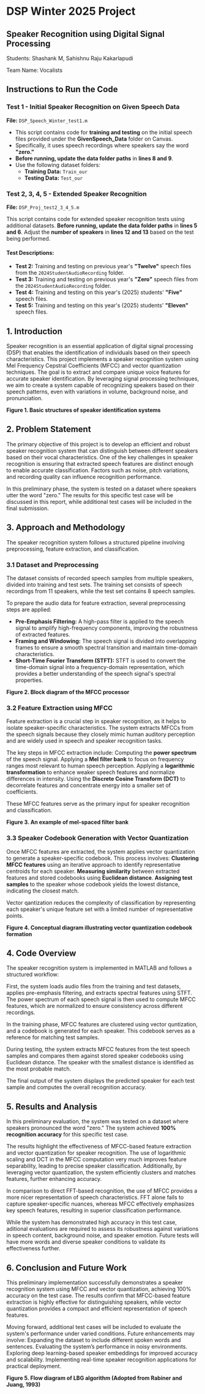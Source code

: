# DSP Winter 2025 Project

## **Speaker Recognition using Digital Signal Processing**
Students: Shashank M, Sahishnu Raju Kakarlapudi

Team Name: Vocalists 

## **Instructions to Run the Code**

### **Test 1 - Initial Speaker Recognition on Given Speech Data**
**File:** `DSP_Speech_Winter_test1.m`

- This script contains code for **training and testing** on the initial speech files provided under the **GivenSpeech_Data** folder on Canvas.
- Specifically, it uses speech recordings where speakers say the word **"zero."**
- **Before running, update the data folder paths** in **lines 8 and 9**.
- Use the following dataset folders:
  - **Training Data:** `Train_our`
  - **Testing Data:** `Test_our`

### **Test 2, 3, 4, 5 - Extended Speaker Recognition**
**File:** `DSP_Proj_test2_3_4_5.m`

This script contains code for extended speaker recognition tests using additional datasets.
**Before running, update the data folder paths** in **lines 5 and 6**.
Adjust the **number of speakers** in **lines 12 and 13** based on the test being performed.

#### **Test Descriptions:**
- **Test 2:** Training and testing on previous year's **"Twelve"** speech files from the `2024StudentAudioRecording` folder.
- **Test 3:** Training and testing on previous year's **"Zero"** speech files from the `2024StudentAudioRecording` folder.
- **Test 4:** Training and testing on this year's (2025) students' **"Five"** speech files.
- **Test 5:** Training and testing on this year's (2025) students' **"Eleven"** speech files.


## **1. Introduction**
Speaker recognition is an essential application of digital signal processing (DSP) that enables the identification of individuals based on their speech characteristics. This project implements a speaker recognition system using Mel Frequency Cepstral Coefficients (MFCC) and vector quantization techniques. The goal is to extract and compare unique voice features for accurate speaker identification. By leveraging signal processing techniques, we aim to create a system capable of recognizing speakers based on their speech patterns, even with variations in volume, background noise, and pronunciation.

**Figure 1. Basic structures of speaker identification systems**

## **2. Problem Statement**
The primary objective of this project is to develop an efficient and robust speaker recognition system that can distinguish between different speakers based on their vocal characteristics. One of the key challenges in speaker recognition is ensuring that extracted speech features are distinct enough to enable accurate classification. Factors such as noise, pitch variations, and recording quality can influence recognition performance. 

In this preliminary phase, the system is tested on a dataset where speakers utter the word "zero." The results for this specific test case will be discussed in this report, while additional test cases will be included in the final submission.

## **3. Approach and Methodology**
The speaker recognition system follows a structured pipeline involving preprocessing, feature extraction, and classification.

### **3.1 Dataset and Preprocessing**
The dataset consists of recorded speech samples from multiple speakers, divided into training and test sets. The training set consists of speech recordings from 11 speakers, while the test set contains 8 speech samples.

To prepare the audio data for feature extraction, several preprocessing steps are applied:
- **Pre-Emphasis Filtering:** A high-pass filter is applied to the speech signal to amplify high-frequency components, improving the robustness of extracted features.
- **Framing and Windowing:** The speech signal is divided into overlapping frames to ensure a smooth spectral transition and maintain time-domain characteristics.
- **Short-Time Fourier Transform (STFT):** STFT is used to convert the time-domain signal into a frequency-domain representation, which provides a better understanding of the speech signal's spectral properties.

**Figure 2. Block diagram of the MFCC processor**

### **3.2 Feature Extraction using MFCC**
Feature extraction is a crucial step in speaker recognition, as it helps to isolate speaker-specific characteristics. The system extracts MFCCs from the speech signals because they closely mimic human auditory perception and are widely used in speech and speaker recognition tasks. 

The key steps in MFCC extraction include:
Computing the **power spectrum** of the speech signal.
Applying a **Mel filter bank** to focus on frequency ranges most relevant to human speech perception.
Applying a **logarithmic transformation** to enhance weaker speech features and normalize differences in intensity.
Using the **Discrete Cosine Transform (DCT)** to decorrelate features and concentrate energy into a smaller set of coefficients.

These MFCC features serve as the primary input for speaker recognition and classification.

**Figure 3. An example of mel-spaced filter bank**

### **3.3 Speaker Codebook Generation with Vector Quantization**
Once MFCC features are extracted, the system applies vector quantization to generate a speaker-specific codebook. This process involves:
**Clustering MFCC features** using an iterative approach to identify representative centroids for each speaker.
**Measuring similarity** between extracted features and stored codebooks using **Euclidean distance**.
**Assigning test samples** to the speaker whose codebook yields the lowest distance, indicating the closest match.

Vector qantization reduces the complexity of classification by representing each speaker's unique feature set with a limited number of representative points.

**Figure 4. Conceptual diagram illustrating vector quantization codebook formation**

## **4. Code Overview**
The speaker recognition system is implemented in MATLAB and follows a structured workflow:

First, the system loads audio files from the training and test datasets, applies pre-emphasis filtering, and extracts spectral features using STFT. The power spectrum of each speech signal is then used to compute MFCC features, which are normalized to ensure consistency across different recordings.

In the training phase, MFCC features are clustered using vector quntization, and a codebook is generated for each speaker. This codebook serves as a reference for matching test samples.

During testing, tthe system extracts MFCC features from the test speech samples and compares them against stored speaker codebooks using Euclidean distance. The speaker with the smallest distance is identified as the most probable match.

The final output of the system displays the predicted speaker for each test sample and computes the overall recognition accuracy.

## **5. Results and Analysis**
In this preliminary evaluation, the system was tested on a dataset where speakers pronounced the word "zero." The system achieved **100% recognition accuracy** for this specific test case. 

The results highlight the effectiveness of MFCC-based feature extraction and vector quantization for speaker recognition. The use of logarithmic scaling and DCT in the MFCC computation very much improves feature separability, leading to precise speaker classification. Additionally, by leveraging vector quantization, the system efficiently clusters and matches features, further enhancing accuracy.

In comparison to direct FFT-based recognition, the use of MFCC provides a more nicer representation of speech characteristics. FFT alone fails to capture speaker-specific nuances, whereas MFCC effectively emphasizes key speech features, resulting in superior classification performance.

While the system has demonstrated high accuracy in this test case, aditional evaluations are required to assess its robustness against variations in speech content, background noise, and speaker emotion. Future tests will have more words and diverse speaker conditions to validate its effectiveness further.

## **6. Conclusion and Future Work**
This preliminary implementation successfully demonstrates a speaker recognition system using MFCC and vector quantization, achieving 100% accuracy on the test case. The results confirm that MFCC-based feature extraction is highly effective for distinguishing speakers, while vector quantization provides a compact and efficient representation of speech features.

Moving forward, additional test cases will be included to evaluate the system's performance under varied conditions. Future enhancements may involve:
Expanding the dataset to include different spoken words and sentences.
Evaluating the system’s performance in noisy environments.
Exploring deep learning-based speaker embeddings for improved accuracy and scalability.
Implementing real-time speaker recognition applications for practical deployment.

**Figure 5. Flow diagram of LBG algorithm (Adopted from Rabiner and Juang, 1993)**
